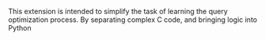 This extension is intended to simplify the task of learning the query optimization process. By separating complex C code, and bringing logic into Python
